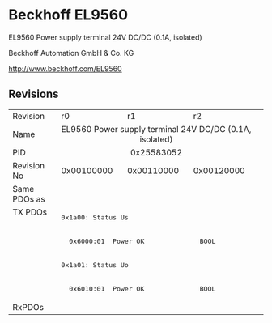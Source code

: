 # Beckhoff EL9560

EL9560 Power supply terminal 24V DC/DC (0.1A, isolated)

Beckhoff Automation GmbH & Co. KG

http://www.beckhoff.com/EL9560

## Revisions
<table>
<tr >
<td>Revision</td>
<td>r0</td>
<td>r1</td>
<td>r2</td>
</tr>
<tr >
<td>Name</td>
<td colspan=3 align="center">EL9560 Power supply terminal 24V DC/DC (0.1A, isolated)</td>
</tr>
<tr >
<td>PID</td>
<td colspan=3 align="center">0x25583052</td>
</tr>
<tr >
<td>Revision No</td>
<td>0x00100000</td>
<td>0x00110000</td>
<td>0x00120000</td>
</tr>
<tr >
<td>Same PDOs as</td>
<td colspan=3 align="center"></td>
</tr>
<tr class="txpdo pdosection">
<td rowspan=4 valign=top>TX PDOs</td>
<td colspan=3 align="left"><pre>0x1a00: Status Us</pre></td>
<td></td>
</tr>
<tr class="txpdo">
<td colspan=3 align="left"><pre>  0x6000:01  Power OK              BOOL</pre></td>
</tr>
<tr class="txpdo pdosection">
<td colspan=3 align="left"><pre>0x1a01: Status Uo</pre></td>
</tr>
<tr class="txpdo">
<td colspan=3 align="left"><pre>  0x6010:01  Power OK              BOOL</pre></td>
</tr>
<tr >
<td>RxPDOs</td>
<td colspan=3 align="left"></td>
</tr>
</table>
